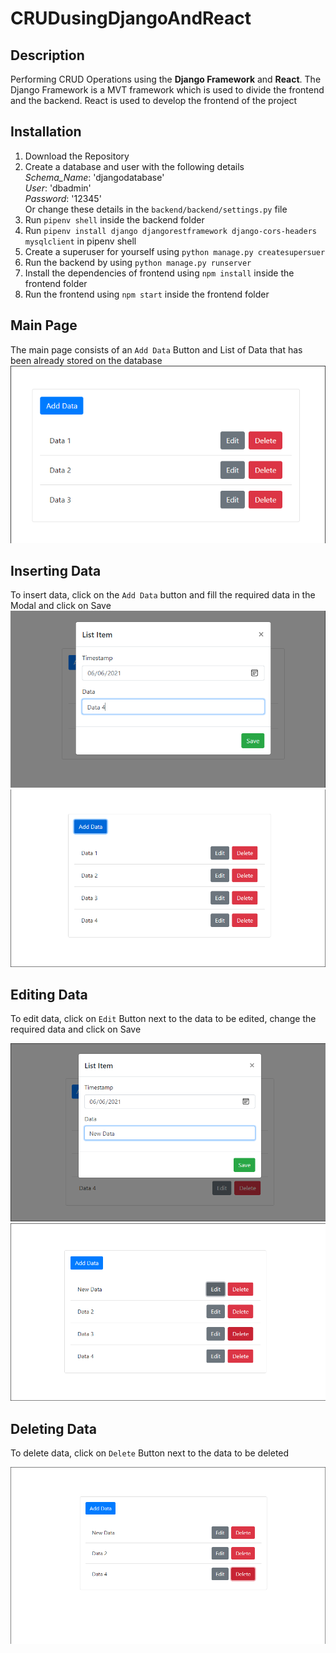 # CRUDusingDjangoAndReact

## Description
Performing CRUD Operations using the **Django Framework** and **React**. The Django Framework is a MVT framework which is used to divide the frontend and the backend. React is used to develop the frontend of the project

## Installation
1. Download the Repository
2. Create a database and user with the following details\
    *Schema_Name*: 'djangodatabase'\
    *User*: 'dbadmin'\
    *Password*: '12345'\
Or change these details in the `backend/backend/settings.py` file
3. Run `pipenv shell` inside the backend folder
4. Run `pipenv install django djangorestframework django-cors-headers mysqlclient` in pipenv shell
5. Create a superuser for yourself using `python manage.py createsupersuer`
6. Run the backend by using `python manage.py runserver` 
7. Install the dependencies of frontend using `npm install` inside the frontend folder
8. Run the frontend using `npm start` inside the frontend folder

## Main Page
The main page consists of an `Add Data` Button and List of Data that has been already stored on the database
![Main Page](/images/Start.png)

## Inserting Data
To insert data, click on the `Add Data` button and fill the required data in the Modal and click on Save
![Inserting Data](/images/Insert_Modal.png)\
![Data Inserted](/images/Inserted.png)

## Editing Data
To edit data, click on `Edit` Button next to the data to be edited, change the required data and click on Save

![Editing Data](/images/Edit_Modal.png)\
![Data Edited](/images/Edited.png)

## Deleting Data 
To delete data, click on `Delete` Button next to the data to be deleted

![Data Deleted](/images/Deleted.png)
